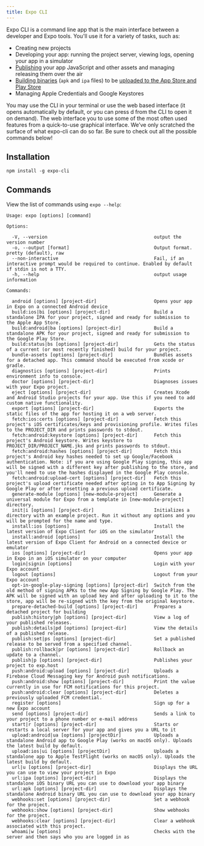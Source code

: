 ```yaml
---
title: Expo CLI
---
```


Expo CLI is a command line app that is the main interface between a developer and Expo tools. You'll use it for a variety of tasks, such as:

- Creating new projects
- Developing your app: running the project server, viewing logs, opening your app in a simulator 
- [Publishing](./publishing/) your app JavaScript and other assets and managing releasing them over the air
- [Building binaries](../../distribution/building-standalone-apps/) (`apk` and `ipa` files) to be [uploaded to the App Store and Play Store](../../distribution/uploading-apps/)
- Managing Apple Credentials and Google Keystores

You may use the CLI in your terminal or use the web based interface (it opens automatically by default, or you can press d from the CLI to open it on demand). The web interface you to use some of the most often used features from a quick-to-use graphical interface. We’ve only scratched the surface of what expo-cli can do so far. Be sure to check out all the possible commands below!

## Installation

```
npm install -g expo-cli
```

## Commands

View the list of commands using `expo --help`:

```
Usage: expo [options] [command]

Options:

  -V, --version                                       output the version number
  -o, --output [format]                               Output format. pretty (default), raw
  --non-interactive                                   Fail, if an interactive prompt would be required to continue. Enabled by default if stdin is not a TTY.
  -h, --help                                          output usage information

Commands:

  android [options] [project-dir]                     Opens your app in Expo on a connected Android device
  build:ios|bi [options] [project-dir]                Build a standalone IPA for your project, signed and ready for submission to the Apple App Store.
  build:android|ba [options] [project-dir]            Build a standalone APK for your project, signed and ready for submission to the Google Play Store.
  build:status|bs [options] [project-dir]             Gets the status of a current (or most recently finished) build for your project.
  bundle-assets [options] [project-dir]               Bundles assets for a detached app. This command should be executed from xcode or gradle.
  diagnostics [options] [project-dir]                 Prints environment info to console.
  doctor [options] [project-dir]                      Diagnoses issues with your Expo project.
  eject [options] [project-dir]                       Creates Xcode and Android Studio projects for your app. Use this if you need to add custom native functionality.
  export [options] [project-dir]                      Exports the static files of the app for hosting it on a web server.
  fetch:ios:certs [options] [project-dir]             Fetch this project's iOS certificates/keys and provisioning profile. Writes files to the PROJECT_DIR and prints passwords to stdout.
  fetch:android:keystore [options] [project-dir]      Fetch this project's Android keystore. Writes keystore to PROJECT_DIR/PROJECT_NAME.jks and prints passwords to stdout.
  fetch:android:hashes [options] [project-dir]        Fetch this project's Android key hashes needed to set up Google/Facebook authentication. Note: if you are using Google Play signing, this app will be signed with a different key after publishing to the store, and you'll need to use the hashes displayed in the Google Play console.
  fetch:android:upload-cert [options] [project-dir]   Fetch this project's upload certificate needed after opting in to App Signing by Google Play or after resetting a previous upload certificate.
  generate-module [options] [new-module-project]      Generate a universal module for Expo from a template in [new-module-project] directory.
  init|i [options] [project-dir]                      Initializes a directory with an example project. Run it without any options and you will be prompted for the name and type.
  install:ios [options]                               Install the latest version of Expo Client for iOS on the simulator
  install:android [options]                           Install the latest version of Expo Client for Android on a connected device or emulator
  ios [options] [project-dir]                         Opens your app in Expo in an iOS simulator on your computer
  login|signin [options]                              Login with your Expo account
  logout [options]                                    Logout from your Expo account
  opt-in-google-play-signing [options] [project-dir]  Switch from the old method of signing APKs to the new App Signing by Google Play. The APK will be signed with an upload key and after uploading to it to the store, app will be re-signed with the key from the original keystore.
  prepare-detached-build [options] [project-dir]      Prepares a detached project for building
  publish:history|ph [options] [project-dir]          View a log of your published releases.
  publish:details|pd [options] [project-dir]          View the details of a published release.
  publish:set|ps [options] [project-dir]              Set a published release to be served from a specified channel.
  publish:rollback|pr [options] [project-dir]         Rollback an update to a channel.
  publish|p [options] [project-dir]                   Publishes your project to exp.host
  push:android:upload [options] [project-dir]         Uploads a Firebase Cloud Messaging key for Android push notifications.
  push:android:show [options] [project-dir]           Print the value currently in use for FCM notifications for this project.
  push:android:clear [options] [project-dir]          Deletes a previously uploaded FCM credential.
  register [options]                                  Sign up for a new Expo account
  send [options] [project-dir]                        Sends a link to your project to a phone number or e-mail address
  start|r [options] [project-dir]                     Starts or restarts a local server for your app and gives you a URL to it
  upload:android|ua [options] [projectDir]            Uploads a standalone Android app to Google Play (works on macOS only). Uploads the latest build by default.
  upload:ios|ui [options] [projectDir]                Uploads a standalone app to Apple TestFlight (works on macOS only). Uploads the latest build by default.
  url|u [options] [project-dir]                       Displays the URL you can use to view your project in Expo
  url:ipa [options] [project-dir]                     Displays the standalone iOS binary URL you can use to download your app binary
  url:apk [options] [project-dir]                     Displays the standalone Android binary URL you can use to download your app binary
  webhooks:set [options] [project-dir]                Set a webhook for the project.
  webhooks:show [options] [project-dir]               Show webhooks for the project.
  webhooks:clear [options] [project-dir]              Clear a webhook associated with this project.
  whoami|w [options]                                  Checks with the server and then says who you are logged in as

```
